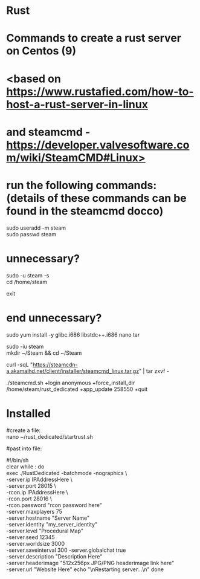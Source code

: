 # Rust
# Commands to create a rust server on Centos (9)

# <based on https://www.rustafied.com/how-to-host-a-rust-server-in-linux
# and steamcmd - https://developer.valvesoftware.com/wiki/SteamCMD#Linux>

# run the following commands: (details of these commands can be found in the steamcmd docco)



sudo useradd -m steam  
sudo passwd steam  

# unnecessary?
sudo -u steam -s  
cd /home/steam  
  
exit  
# end unnecessary?
  
sudo yum install -y glibc.i686 libstdc++.i686 nano tar  
  
sudo -iu steam  
mkdir ~/Steam && cd ~/Steam  
  
curl -sqL "https://steamcdn-a.akamaihd.net/client/installer/steamcmd_linux.tar.gz" | tar zxvf -  
  
./steamcmd.sh +login anonymous +force_install_dir /home/steam/rust_dedicated +app_update 258550 +quit  
  
# Installed
  
  
#create a file:  
nano ~/rust_dedicated/startrust.sh  
  
#past into file:  

#!/bin/sh  
clear while : do  
  exec ./RustDedicated -batchmode -nographics \  
  -server.ip IPAddressHere \  
  -server.port 28015 \  
  -rcon.ip IPAddressHere \  
  -rcon.port 28016 \  
  -rcon.password "rcon password here" \
  -server.maxplayers 75 \
  -server.hostname "Server Name" \
  -server.identity "my_server_identity" \
  -server.level "Procedural Map" \
  -server.seed 12345 \
  -server.worldsize 3000 \
  -server.saveinterval 300 \-server.globalchat true \
  -server.description "Description Here" \
  -server.headerimage "512x256px JPG/PNG headerimage link here" \
  -server.url "Website Here"
  echo "\nRestarting server...\n" done


  
